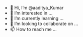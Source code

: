 - 👋 Hi, I’m @aaditya_Kumar
- 👀 I’m interested in ...
- 🌱 I’m currently learning ...
- 💞️ I’m looking to collaborate on ...
- 📫 How to reach me ...

<!---
aaditya kumat is a ✨ special ✨ repository because its `README.md` (this file) appears on your GitHub profile.
You can click the Preview link to take a look at your changes.
--->
